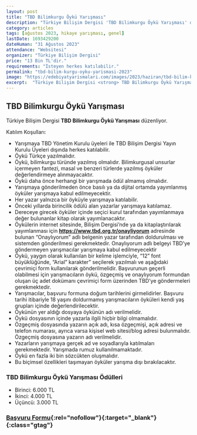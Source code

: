 ```yaml
---
layout: post
title: "TBD Bilimkurgu Öykü Yarışması"
description: "Türkiye Bilişim Dergisi 'TBD Bilimkurgu Öykü Yarışması' düzenliyor."
category: articles
tags: [ağustos 2023, hikaye yarışması, genel]
lastDate: 1693429200
dateHuman: "31 Ağustos 2023"
attendance: "Websitesi"
organizer: "Türkiye Bilişim Dergisi"
price: "13 Bin TL'dir."
requirements: "İsteyen herkes katılabilir."
permalink: "tbd-bilim-kurgu-oyku-yarismasi-2023"
image: "https://edebiyatyarismalari.com/images/2023/haziran/tbd-bilim-kurgu-oyku-yarismasi.jpg"
excerpt:  "Türkiye Bilişim Dergisi <strong> TBD Bilimkurgu Öykü Yarışması </strong> düzenliyor."
---
```


## TBD Bilimkurgu Öykü Yarışması
Türkiye Bilişim Dergisi **TBD Bilimkurgu Öykü Yarışması** düzenliyor.  

Katılım Koşulları:
- Yarışmaya TBD Yönetim Kurulu üyeleri ile TBD Bilişim Dergisi Yayın Kurulu Üyeleri dışında herkes katılabilir.
- Öykü Türkçe yazılmalıdır.
- Öykü, bilimkurgu türünde yazılmış olmalıdır. Bilimkurgusal unsurlar içermeyen fantezi, masal ve benzeri türlerde yazılmış öyküler değerlendirmeye alınmayacaktır.
- Öykü daha önce herhangi bir yarışmada ödül almamış olmalıdır.
- Yarışmaya gönderilmeden önce basılı ya da dijital ortamda yayımlanmış öyküler yarışmaya kabul edilmeyecektir.
- Her yazar yalnızca bir öyküyle yarışmaya katılabilir.
- Önceki yıllarda birincilik ödülü alan yazarlar yarışmaya katılamaz.
- Dereceye girecek öyküler içinde seçici kurul tarafından yayımlanmaya değer bulunanlar kitap olarak yayımlanacaktır.
- Öykülerin internet sitesinde, Bilişim Dergisi’nde ya da kitaplaştırılarak yayımlanması için **https://www.tbd.org.tr/onayliyorum** adresinde bulunan “Onaylıyorum” adlı belgenin yazar tarafından doldurulması ve sistemden gönderilmesi gerekmektedir. Onaylıyorum adlı belgeyi TBD’ye göndermeyen yarışmacılar yarışmaya kabul edilmeyecektir
- Öykü, yaygın olarak kullanılan bir kelime işlemciyle, “12” font büyüklüğünde, “Arial” karakter” seçilerek yazılmalı ve aşağıdaki çevrimiçi form kullanılarak gönderilmelidir. Başvurunun geçerli olabilmesi için yarışmacıların öykü, özgeçmiş ve onaylıyorum formundan oluşan üç adet dokümanı çevrimiçi form üzerinden TBD’ye göndermeleri gerekmektedir.
- Yarışmacılar, başvuru formuna doğum tarihlerini girmelidirler. Başvuru tarihi itibariyle 18 yaşını doldurmamış yarışmacıların öyküleri kendi yaş grupları içinde değerlendirilecektir.
- Öykünün yer aldığı dosyaya öykünün adı verilmelidir.
- Öykü dosyasının içinde yazarla ilgili hiçbir bilgi olmamalıdır.
- Özgeçmiş dosyasında yazarın açık adı, kısa özgeçmişi, açık adresi ve telefon numarası, ayrıca varsa kişisel web sitesi/blog adresi bulunmalıdır. Özgeçmiş dosyasına yazarın adı verilmelidir.
- Yazarların yarışmaya gerçek ad ve soyadlarıyla katılmaları gerekmektedir. Yarışmada rumuz kullanılmamaktadır.
- Öykü en fazla iki bin sözcükten oluşmalıdır.
- Bu biçimsel özellikleri taşımayan öyküler yarışma dışı bırakılacaktır.


### TBD Bilimkurgu Öykü Yarışması Ödülleri
- Birinci: 6.000 TL 
- İkinci: 4.000 TL
- Üçüncü: 3.000 TL


### [Başvuru Formu](https://www.tbd.org.tr/turkiye-bilisim-dergisi-2023-bilimkurgu-oyku-yarismasi/?ref=edebiyatyarismalari.com){:rel="nofollow"}{:target="_blank"}{:class="gtag"}
